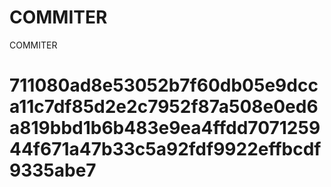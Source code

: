 # COMMITER
COMMITER






# 711080ad8e53052b7f60db05e9dcca11c7df85d2e2c7952f87a508e0ed6a819bbd1b6b483e9ea4ffdd707125944f671a47b33c5a92fdf9922effbcdf9335abe7
